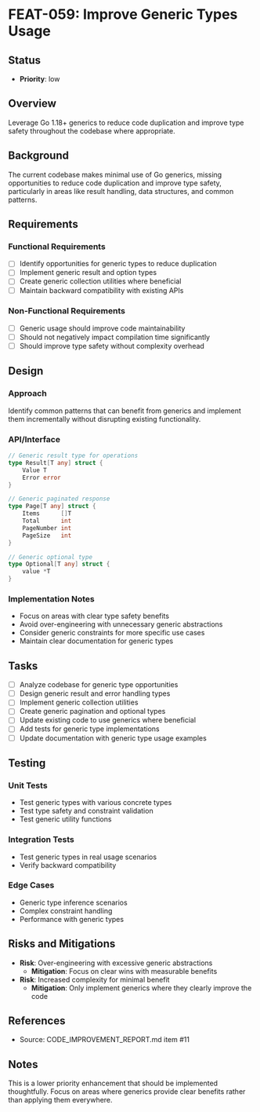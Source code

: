 # FEAT-059: Improve Generic Types Usage

## Status
- **Priority**: low

## Overview
Leverage Go 1.18+ generics to reduce code duplication and improve type safety throughout the codebase where appropriate.

## Background
The current codebase makes minimal use of Go generics, missing opportunities to reduce code duplication and improve type safety, particularly in areas like result handling, data structures, and common patterns.

## Requirements
### Functional Requirements
- [ ] Identify opportunities for generic types to reduce duplication
- [ ] Implement generic result and option types
- [ ] Create generic collection utilities where beneficial
- [ ] Maintain backward compatibility with existing APIs

### Non-Functional Requirements
- [ ] Generic usage should improve code maintainability
- [ ] Should not negatively impact compilation time significantly
- [ ] Should improve type safety without complexity overhead

## Design
### Approach
Identify common patterns that can benefit from generics and implement them incrementally without disrupting existing functionality.

### API/Interface
```go
// Generic result type for operations
type Result[T any] struct {
    Value T
    Error error
}

// Generic paginated response
type Page[T any] struct {
    Items      []T
    Total      int
    PageNumber int
    PageSize   int
}

// Generic optional type
type Optional[T any] struct {
    value *T
}
```

### Implementation Notes
- Focus on areas with clear type safety benefits
- Avoid over-engineering with unnecessary generic abstractions
- Consider generic constraints for more specific use cases
- Maintain clear documentation for generic types

## Tasks
- [ ] Analyze codebase for generic type opportunities
- [ ] Design generic result and error handling types
- [ ] Implement generic collection utilities
- [ ] Create generic pagination and optional types
- [ ] Update existing code to use generics where beneficial
- [ ] Add tests for generic type implementations
- [ ] Update documentation with generic type usage examples

## Testing
### Unit Tests
- Test generic types with various concrete types
- Test type safety and constraint validation
- Test generic utility functions

### Integration Tests
- Test generic types in real usage scenarios
- Verify backward compatibility

### Edge Cases
- Generic type inference scenarios
- Complex constraint handling
- Performance with generic types

## Risks and Mitigations
- **Risk**: Over-engineering with excessive generic abstractions
  - **Mitigation**: Focus on clear wins with measurable benefits
- **Risk**: Increased complexity for minimal benefit
  - **Mitigation**: Only implement generics where they clearly improve the code

## References
- Source: CODE_IMPROVEMENT_REPORT.md item #11

## Notes
This is a lower priority enhancement that should be implemented thoughtfully. Focus on areas where generics provide clear benefits rather than applying them everywhere.